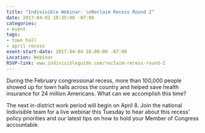 ```yaml
---
title: "Indivisible Webinar: \nReclaim Recess Round 2"
date: 2017-04-02 10:35:00 -07:00
categories:
- event
tags:
- town hall
- april recess
event-start-date: 2017-04-04 18:00:00 -07:00
Location: Webinar
RSVP-link: www.indivisibleguide.com/reclaim-recess-round-2
---
```


During the February congressional recess, more than 100,000 people showed up for town halls across the country and helped save health insurance for 24 million Americans. What can we accomplish this time?

The next in-district work period will begin on April 8. Join the national Indivisible team for a live webinar this Tuesday to hear about this recess’ policy priorities and our latest tips on how to hold your Member of Congress accountable.